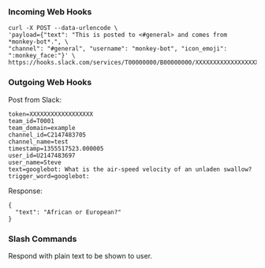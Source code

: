 ### Incoming Web Hooks

```
curl -X POST --data-urlencode \
'payload={"text": "This is posted to <#general> and comes from *monkey-bot*.", \
"channel": "#general", "username": "monkey-bot", "icon_emoji": ":monkey_face:"}' \
https://hooks.slack.com/services/T00000000/B00000000/XXXXXXXXXXXXXXXXXXXXXXXX
```

### Outgoing Web Hooks

Post from Slack:

```
token=XXXXXXXXXXXXXXXXXX
team_id=T0001
team_domain=example
channel_id=C2147483705
channel_name=test
timestamp=1355517523.000005
user_id=U2147483697
user_name=Steve
text=googlebot: What is the air-speed velocity of an unladen swallow?
trigger_word=googlebot:
```

Response:

```
{
  "text": "African or European?"
}
```

### Slash Commands

Respond with plain text to be shown to user.
